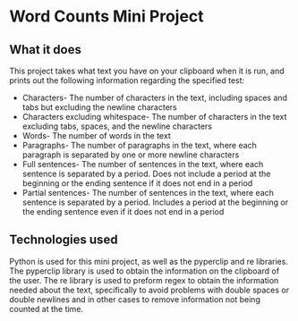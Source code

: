 # Word Counts Mini Project
## What it does
This project takes what text you have on your clipboard when it is run, and prints out the following information regarding the specified test:
* Characters- The number of characters in the text, including spaces and tabs but excluding the newline characters
* Characters excluding whitespace- The number of characters in the text excluding tabs, spaces, and the newline characters
* Words- The number of words in the text
* Paragraphs- The number of paragraphs in the text, where each paragraph is separated by one or more newline characters
* Full sentences- The number of sentences in the text, where each sentence is separated by a period. Does not include a period at the beginning or the ending sentence if it does not end in a period
* Partial sentences- The number of sentences in the text, where each sentence is separated by a period. Includes a period at the beginning or the ending sentence even if it does not end in a period

## Technologies used
Python is used for this mini project, as well as the pyperclip and re libraries. The pyperclip library is used to obtain the information on the clipboard of the user. The re library is used to preform regex to obtain the information needed about the text, specifically to avoid problems with double spaces or double newlines and in other cases to remove information not being counted at the time. 
